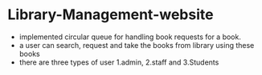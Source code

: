 # Library-Management-website
* implemented circular queue for handling book requests for a book.
* a user can search, request and take the books from library using these books
* there are three types of user
  1.admin, 2.staff and 3.Students
